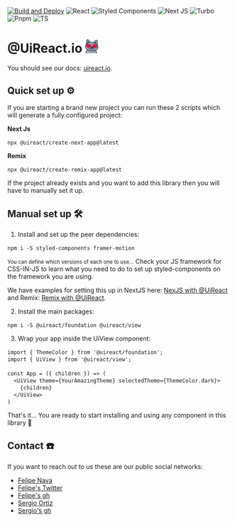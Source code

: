 [![Build and Deploy](https://github.com/inavac182/uireact/actions/workflows/pipeline.yml/badge.svg)](https://github.com/inavac182/uireact/actions/workflows/pipeline.yml)
![React](https://img.shields.io/badge/React-20232A?style=for-the-badge&logo=react&logoColor=61DAFB)
![Styled Components](https://img.shields.io/badge/styled--components-DB7093?style=for-the-badge&logo=styled-components&logoColor=white)
![Next JS](https://img.shields.io/badge/next-js-blue?logo=nextjs)
![Turbo](https://img.shields.io/badge/turbo-black?logo=turbo)
![Pnpm](https://img.shields.io/badge/pnpm-green?logo=pnpm)
![TS](https://img.shields.io/badge/TypeScript-007ACC?style=for-the-badge&logo=typescript&logoColor=white)


# @UiReact.io <img src="/public/sunglasses_cat.gif" alt="icon" width="30px" />

You should see our docs: [uireact.io](https://uireact.io).

## Quick set up ⚙️
If you are starting a brand new project you can run these 2 scripts which will generate a fully configured project:

**Next Js**

```
npx @uireact/create-next-app@latest
```

**Remix**

```
npx @uireact/create-remix-app@latest
```

If the project already exists and you want to add this library then you will have to manually set it up.

## Manual set up 🛠️

1. Install and set up the peer dependencies: 
```
npm i -S styled-components framer-motion
```
<small>You can define which versions of each one to use...</small>
Check your JS framework for CSS-IN-JS to learn what you need to do to set up styled-components on the framework you are using.

We have examples for setting this up in NextJS here: [NexJS with @UiReact](https://github.com/inavac182/next-js-w-uireact) and
Remix: [Remix with @UiReact](https://github.com/inavac182/remix-w-uireact).

2. Install the main packages:
```
npm i -S @uireact/foundation @uireact/view
```

3. Wrap your app inside the UiView component: 

```tsx
import { ThemeColor } from '@uireact/foundation';
import { UiView } from '@uireact/view';

const App = ({ children }) => (
  <UiView theme={YourAmazingTheme} selectedTheme={ThemeColor.dark}>
    {children}
  </UiView>
)
```
That's it... You are ready to start installing and using any component in this library 🫶

## Contact ☎️

If you want to reach out to us these are our public social networks:

- [Felipe Nava](https://www.linkedin.com/in/inavac/)
- [Felipe's Twitter](https://twitter.com/FelipeNava92)
- [Felipe's gh](https://github.com/inavac182/)
- [Sergio Ortiz](https://www.linkedin.com/in/sergio-audel-ortiz-gutierrez-1698b158/)
- [Sergio's gh](https://github.com/saudelog)


